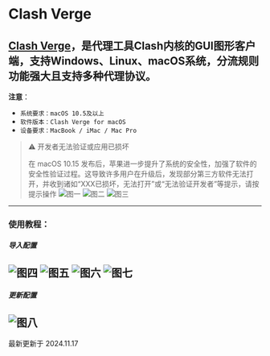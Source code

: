 # Clash Verge

[Clash Verge](https://github.com/clash-verge-rev/clash-verge-rev/releases/download/v1.7.7/Clash.Verge_1.7.7_aarch64.dmg)，是代理工具Clash内核的GUI图形客户端，支持Windows、Linux、macOS系统，分流规则功能强大且支持多种代理协议。
---
**注意**：

- `系统要求：macOS 10.5及以上`
- `软件版本：Clash Verge for macOS`
- `设备要求：MacBook / iMac / Mac Pro`
> ⚠️ 开发者无法验证或应用已损坏
>
> 在 macOS 10.15 发布后，苹果进一步提升了系统的安全性，加强了软件的安全性验证过程。这导致许多用户在升级后，发现部分第三方软件无法打开，并收到诸如“XXX已损坏，无法打开”或“无法验证开发者”等提示，请按提示操作
![图一](Clash-Verge-01.png)
![图二](Clash-Verge-02.png)
![图三](Clash-Verge-03.png)
---

### 使用教程：
##### 导入配置
![图四](Clash-Verge-04.png)
![图五](Clash-Verge-05.png)
![图六](Clash-Verge-06.png)
![图七](Clash-Verge-07.png)
---
##### 更新配置
![图八](Clash-Verge-08.png)
---
最新更新于 2024.11.17
